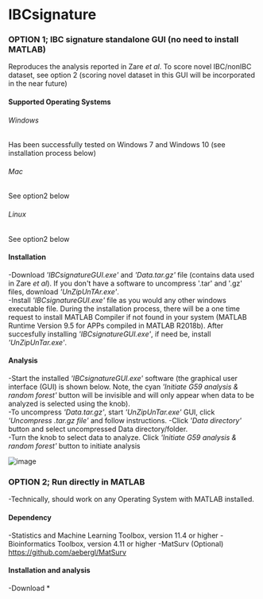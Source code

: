 # IBCsignature

### OPTION 1; IBC signature standalone GUI (no need to install MATLAB)
Reproduces the analysis reported in Zare *et al*. To score novel IBC/nonIBC dataset, see option 2 (scoring novel dataset in this GUI will be incorporated in the near future)
#### Supported Operating Systems
###### Windows
Has been successfully tested on Windows 7 and Windows 10 (see installation process below)
###### Mac
See option2 below
###### Linux
See option2 below

#### Installation
-Download *'IBCsignatureGUI.exe'* and *'Data.tar.gz'* file (contains data used in Zare *et al*). If you don't have a software to uncompress '.tar' and '.gz' files, download *'UnZipUnTAr.exe'*.  
-Install *'IBCsignatureGUI.exe'* file as you would any other windows executable file. During the installation process, there will be a one time request to install MATLAB Compiler if not found in your system (MATLAB Runtime Version 9.5 for APPs compiled in MATLAB R2018b). After succesfully installing *'IBCsignatureGUI.exe'*, if need be, install *'UnZipUnTar.exe'*. 
#### Analysis
-Start the installed *'IBCsignatureGUI.exe'* software (the graphical user interface (GUI) is shown below. Note, the cyan *'Initiate G59 analysis & random forest'* button will be invisible and will only appear when data to be analyzed is selected using the knob).  
-To uncompress *'Data.tar.gz'*, start *'UnZipUnTar.exe'* GUI, click *'Uncompress .tar.gz file'* and follow instructions. 
-Click *'Data directory'* button and select uncompressed Data directory/folder.   
-Turn the knob to select data to analyze. Click *'Initiate G59 analysis & random forest'* button to initiate analysis

 
![image](https://user-images.githubusercontent.com/68044059/128934089-49080c28-2775-40e6-b32e-f4e2091f044e.png)


### OPTION 2; Run directly in MATLAB
-Technically, should work on any Operating System with MATLAB installed.
#### Dependency
-Statistics and Machine Learning Toolbox, version 11.4 or higher
-Bioinformatics Toolbox, version 4.11 or higher
-MatSurv (Optional) https://github.com/aebergl/MatSurv
#### Installation and analysis
-Download *
